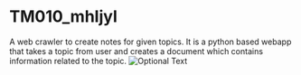 # TM010_mhIjyI
A web crawler to create notes for given topics.
It is a python based webapp that takes a topic from user and creates a document which contains information related to the topic.
![Optional Text](../master/hackstart.png)
